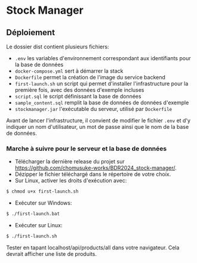 # Stock Manager

## Déploiement
Le dossier dist contient plusieurs fichiers:
- `.env` les variables d'environnement correspondant aux 
  identifiants pour la base de données
- `docker-compose.yml` sert à démarrer la stack
- `Dockerfile` permet la création de l'image du service backend
- `first-launch.sh` un script qui permet d'installer l'infrastructure 
  pour la première fois, avec des données d'exemple incluses
- `script.sql` le script définissant la base de données
- `sample_content.sql` remplit la base de données de données d'exemple
- `stockmanager.jar` l'exécutable du serveur, utilisé par `Dockerfile`

Avant de lancer l'infrastructure, il convient de modifier le fichier `.env`
et d'y indiquer un nom d'utilisateur, un mot de passe ainsi que le nom de la base de données.

### Marche à suivre pour le serveur et la base de données
- Télécharger la dernière release du projet sur https://github.com/chomusuke-works/BDR2024_stock-manager/.
- Dézipper le fichier téléchargé dans le répertoire de votre choix.
- Sur Linux, activer les droits d'exécution avec:
```bash
$ chmod u+x first-launch.sh
```
- Exécuter sur Windows:
```bash
$ ./first-launch.bat
```
- Exécuter sur Linux:
```bash
$ ./first-launch.sh
```
Tester en tapant localhost/api/products/all dans votre navigateur. Cela devrait afficher une liste de produits.
